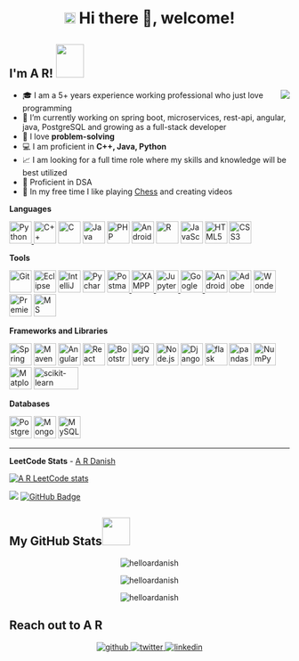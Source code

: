 <!--
### Hi there 👋, welcome!
**helloardanish/helloardanish** is a ✨ _special_ ✨ repository because its `README.md` (this file) appears on your GitHub profile.

Here are some ideas to get you started:


- 🌱 I’m currently learning ...
- 👯 I’m looking to collaborate on ...
- 🤔 I’m looking for help with ...
- 💬 Ask me about ...
- 📫 How to reach me: ...
- 😄 Pronouns: ...
- ⚡ Fun fact: ...
-->

<h1 align="center"><img src="https://slackmojis.com/emojis/4845-rickroll/download" width="20" /> Hi there 👋, welcome! 
<h2> I'm A R! <img src="https://media.giphy.com/media/iIqmM5tTjmpOB9mpbn/giphy.gif" width="50" height="60"></h2>
 <img src="https://media.giphy.com/media/4Zgy9QqzWU8C3ugvCa/giphy.gif" align="right">
 
- 🎓 I am a 5+ years experience working professional who just love programming
- 🔭 I’m currently working on spring boot, microservices, rest-api, angular, java, PostgreSQL and growing as a full-stack developer
- 💖 I love **problem-solving**
- 💻 I am proficient in **C++, Java, Python**
- 📈 I am looking for a full time role where my skills and knowledge will be best utilized
- 📙 Proficient in DSA
- 🐸 In my free time I like playing [Chess](https://www.chess.com/sw/member/helloardanish) and creating videos
 
**Languages**
 
 <a href="https://www.python.org/" title="Python"><img src="https://github.com/get-icon/geticon/raw/master/icons/python.svg" alt="Python" width="40px" height="40px">    </a>
 <a href="https://isocpp.org/" title="C++"><img src="https://github.com/get-icon/geticon/raw/master/icons/c-plusplus.svg" alt="C++" width="40px" height="40px"></a> 
 <a href="https://en.wikipedia.org/wiki/C_(programming_language)" title="C"><img src="https://github.com/get-icon/geticon/raw/master/icons/c.svg" alt="C" width="40px"  height="40px"></a>
 <a href="https://www.java.com/" title="Java"><img src="https://github.com/get-icon/geticon/raw/master/icons/java.svg" alt="Java" width="40px" height="40px"></a>
 <a href="https://php.net/" title="PHP"><img src="https://github.com/get-icon/geticon/raw/master/icons/php.svg" alt="PHP" width="40px" height="40px"></a>
 <a href="https://developer.android.com/" title="Android"><img src="https://bigbadaboom.github.io/androidsvg/images/AndroidSVG_logo.svg" alt="Android" width="40px" height="40px"></a>
 <a href="https://www.r-project.org/" title="R"><img src="https://github.com/get-icon/geticon/raw/master/icons/r-lang.svg" alt="R" width="40px" height="40px"></a>
 <a href="https://developer.mozilla.org/en-US/docs/Web/JavaScript" title="JavaScript"><img src="https://github.com/get-icon/geticon/raw/master/icons/javascript.svg"  alt="JavaScript" width="40px" height="40px"></a>
 <a href="https://www.w3.org/TR/html5/" title="HTML5"><img src="https://github.com/get-icon/geticon/raw/master/icons/html-5.svg" alt="HTML5" width="40px" height="40px"></a>
 <a href="https://www.w3.org/TR/CSS/" title="CSS3"><img src="https://github.com/get-icon/geticon/raw/master/icons/css-3.svg" alt="CSS3" width="40px" height="40px"></a>
 
 
 **Tools**
 
<a href="https://git-scm.com/" title="Git"><img src="https://github.com/get-icon/geticon/raw/master/icons/git-icon.svg" alt="Git" width="40px" height="40px"></a>
<a href="https://www.eclipse.org/" title="Eclipse"><img src="https://www.eclipse.org/downloads/assets/public/images/logo-eclipse.png" alt="Eclipse IDE" width="40px" height="40px"></a>
<a href="https://www.jetbrains.com/idea/" title="IntelliJ IDEA"><img src="https://upload.wikimedia.org/wikipedia/commons/thumb/9/9c/IntelliJ_IDEA_Icon.svg/64px-IntelliJ_IDEA_Icon.svg.png" alt="IntelliJ IDEA" width="40px" height="40px"></a>
<a href="https://www.jetbrains.com/pycharm/" title="Pycharm"><img src="https://upload.wikimedia.org/wikipedia/commons/thumb/1/1d/PyCharm_Icon.svg/64px-PyCharm_Icon.svg.png" alt="Pycharm" width="40px" height="40px"></a>
<a href="https://postman.com" title="Postman"> <img src="https://www.vectorlogo.zone/logos/getpostman/getpostman-icon.svg" alt="Postman" width="40px" height="40px"/> </a>
<a href="https://www.apachefriends.org/" title="XAMPP"> <img src="https://upload.wikimedia.org/wikipedia/en/thumb/7/78/XAMPP_logo.svg/220px-XAMPP_logo.svg.png" alt="XAMPP" width="40px" height="40px"/> </a>
<a href="https://jupyter.org/" title="Jupyter Notebook"> <img src="https://jupyter.org/assets/homepage/main-logo.svg" alt="Jupyter Notebook" width="40px" height="40px"/> </a>
<a href="https://colab.research.google.com/" title="Google Colab"> <img src="https://upload.wikimedia.org/wikipedia/commons/thumb/d/d0/Google_Colaboratory_SVG_Logo.svg/800px-Google_Colaboratory_SVG_Logo.svg.png" alt="Google Colab" width="40px" height="40px"/> </a>
<a href="https://developer.android.com/studio" title="Android for Developers"><img src="https://developer.android.com/images/logos/android.svg" alt="Android Developers" width="40px" height="40px"></a>
<a href="https://www.adobe.com/products/photoshop.html" title="Adobe Photoshop"><img src="https://github.com/get-icon/geticon/raw/master/icons/adobe-photoshop.svg" alt="Adobe Photoshop" width="40px" height="40px"></a>
<a href="https://filmora.wondershare.com/" title="Filmora"><img src="https://neveragain.allstatics.com/2019/assets/icon/logo/filmora-square.svg" alt="Wondershare Filmora" width="40px" height="40px"></a>
<a href="https://www.adobe.com/in/products/premiere.html" title="Premiere Pro"><img src="https://www.adobe.com/content/dam/cct/creativecloud/business/teams/free-trial-new/desktop_premiere.svg" alt="Premiere Pro" width="40px" height="40px"></a>
<a href="https://www.office.com/" title="Microsoft Office"><img src="https://cdn-icons-png.flaticon.com/512/888/888867.png" alt="MS Office" width="40px" height="40px"></a>
  
  
**Frameworks and Libraries**

<a href="https://spring.io/" title="Spring"><img src="https://github.com/get-icon/geticon/raw/master/icons/spring.svg" alt="Spring" width="40px" height="40px"></a>
<a href="https://maven.apache.org/" title="Maven"><img src="https://upload.wikimedia.org/wikipedia/commons/thumb/7/7e/Apache_Feather_Logo.svg/64px-Apache_Feather_Logo.svg.png" alt="Maven" width="40px" height="40px"></a>
<a href="https://angular.io/" title="Angular"><img src="https://github.com/get-icon/geticon/raw/master/icons/angular-icon.svg" alt="Angular" width="40px" height="40px"></a>
<a href="https://reactjs.org/" title="React"><img src="https://github.com/get-icon/geticon/raw/master/icons/react.svg" alt="React" width="40px" height="40px"></a>
<a href="https://getbootstrap.com/" title="Bootstrap"><img src="https://github.com/get-icon/geticon/raw/master/icons/bootstrap.svg" alt="Bootstrap" width="40px" height="40px"></a>
<a href="https://jquery.com/" title="jQuery"><img src="https://github.com/get-icon/geticon/raw/master/icons/jquery-icon.svg" alt="jQuery" width="40px" height="40px"></a>
<a href="https://nodejs.org/" title="Node.js"><img src="https://github.com/get-icon/geticon/raw/master/icons/nodejs-icon.svg" alt="Node.js" width="40px" height="40px"></a>
<a href="https://www.djangoproject.com/" title="Django"><img src="https://github.com/get-icon/geticon/raw/master/icons/django.svg" alt="Django" width="40px" height="40px"></a>
<a href="https://flask.org/" title="flask"><img src="https://img.icons8.com/ios-filled/50/000000/flask.png" alt="flask" width="40px" height="40px"></a>
<a href="https://pandas.pydata.org/" title="Pandas"><img src="https://github.com/get-icon/geticon/raw/master/icons/pandas-icon.svg" alt="pandas" width="40px" height="40px"></a>
<a href="https://numpy.org/" title="NumPy"><img src="https://github.com/get-icon/geticon/raw/master/icons/numpy-icon.svg" alt="NumPy" width="40px" height="40px"></a>
<a href="https://matplotlib.org/" title="Matplotlib"><img src="https://matplotlib.org/_static/images/documentation.png" alt="Matplotlib" width="40px" height="40px"></a>
<a href="https://scikit-learn.org/stable/" title="scikit-learn"><img src="https://scikit-learn.org/stable/_static/scikit-learn-logo-small.png" alt="scikit-learn" width="80px" height="40px"></a>


 
 
**Databases**

<a href="https://www.postgresql.org/" title="PostgreSQL"><img src="https://github.com/get-icon/geticon/raw/master/icons/postgresql.svg" alt="PostgreSQL" width="40px" height="40px"></a>
<a href="https://www.mongodb.org/" title="MongoDB"><img src="https://github.com/get-icon/geticon/raw/master/icons/mongodb-icon.svg" alt="MongoDB" width="40px" height="40px"></a>
<a href="https://dev.mysql.com/" title="MySQL"><img src="https://github.com/get-icon/geticon/raw/master/icons/mysql.svg" alt="MySQL" width="40px" height="40px"></a>

 
 ---
 
 **LeetCode Stats** - [A R Danish](https://leetcode.com/helloardanish)
 
 [![A R LeetCode stats](https://leetcode-stats-six.vercel.app/api?username=helloardanish)](https://github.com/KnlnKS/leetcode-stats)
 
<!--
**You might be still wondering, what I'll bring to the table ?** Well, below are few points which represents me as a developer.
1. I can read, understand, write code in multiple languages. Most familiar languages : Java, Python, C++, Android, R, Kotlin, PHP, JavaScript(most of its libraries like jQuery, Angular, React too), etc,.
2. I've experience of working on two big projects(large data) in industries. I always focus on efficiency and simplicity. I can minimize the request and response time using modern concepts, using best data structures and algorithmic approach.
3. I've a good problem solving skils. I've been coding since my first year of college so it has been almost 7 years I've been doing coding.
4. I'm familiar with Git and open source which will be helpful during review, conflict and rollback whenever required in a project.
5. Recently, I started learning system design. I have developed skills of high and low level design and it can benefecial if required.
6. I'm very good at googling and finding the right solution over the internet.
7. I can develop things from scratch with very little help from colleague and seniors. I'll be looking to solve by best of myself most of time.
8. I can do testing whether i have to test by hardcoded-values(very hectic though) or using some software like postman, I can easily do that.
9. I can manage databases as well. So, whether we've to do basic or advanced operation in databases, I'll be able to do that. Also, I'm familiar with SQL and NoSQL both the databases.
10. I've experience in working full agile development. It'll definitely help for very fast development and also with continuous communications. Systems/products will be much optimized and will meet expectectation.
11. I'm adaptable to change. I've explored things by my own interest and haven't received much role to explore in the industry. I'll be able to learn and adapt new and growing technologies easily.

**Please reach out to helloardanish@gmail.com if any role matches my profile and will be challenging. I'll be looking forward to join a product-based company or a start-up with a clear long term goal.**
  
-->
<!--
**Testing Frameworks**

-->
  
  
  ![](https://komarev.com/ghpvc/?username=helloardanish)
 <a href="https://github.com/helloardanish?tab=followers"><img src="https://img.shields.io/github/followers/helloardanish?label=Followers&style=social" alt="GitHub Badge"></a>
 <h2>My GitHub Stats<img src="https://media.giphy.com/media/xUPGcg2F3hVmY9FeZW/giphy.gif" width="50"> </h2>




<p align="center"> <img align="center" src="https://github-readme-stats.vercel.app/api?username=helloardanish&show_icons=true&theme=radical" alt="helloardanish" /></p>

<p align="center"><img align="center" src="https://github-readme-streak-stats.herokuapp.com/?user=helloardanish&show_icons=true&theme=tokyonight_duo" alt="helloardanish" /></p>

<p align="center"><img align="center" src="https://github-readme-stats.vercel.app/api/top-langs/?username=helloardanish&layout=compact" alt="helloardanish" /></p>

<!--[![Top Langs](https://github-readme-stats.vercel.app/api/top-langs/?username=helloardanish&layout=compact)](https://github.com/helloardanish/github-readme-stats)-->
  

<h2>Reach out to A R</h2>

<p align="center">
<a href="https://github.com/helloardanish" target="_blank">
<img src=https://img.shields.io/badge/github-%2324292e.svg?&style=for-the-badge&logo=github&logoColor=white alt=github style="margin-bottom: 5px;" />
</a>
<a href="https://twitter.com/#" target="_blank">
<img src=https://img.shields.io/badge/twitter-%2300acee.svg?&style=for-the-badge&logo=twitter&logoColor=white alt=twitter style="margin-bottom: 5px;" />
</a>
<a href="https://www.linkedin.com/in/helloardanish/" target="_blank">
<img src=https://img.shields.io/badge/linkedin-%231E77B5.svg?&style=for-the-badge&logo=linkedin&logoColor=white alt=linkedin style="margin-bottom: 5px;" />


</a>

</p> 
